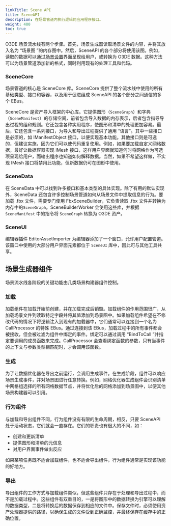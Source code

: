 ```yaml
---
linkTitle: Scene API
title: SceneAPI
description: 在场景管道内执行逻辑的应用程序接口。
weight: 400
toc: true
---
```


O3DE 场景流水线有两个步骤。首先，场景生成器读取场景文件的内容，并将其放入名为 “场景图 ”的内存图中。然后，SceneAPI 的各个部分将使用该图。例如，读取的数据可以通过[场景设置](docs/user-guide/assets/scene-settings)界面呈现给用户，或转换为 O3DE 数据。这种方法可以为场景管道添加新的格式，同时利用现有的处理工具和代码。

### SceneCore

场景管道的核心是 SceneCore 库。SceneCore 提供了整个流水线中使用的所有基础类型、接口和容器，以及用于促进组成 SceneAPI 的各个部分之间通信的多个 EBus。

SceneCore 是资产导入框架的中心库。它提供图形（```SceneGraph```）和字典（```SceneManifest```）的存储空间，前者包含导入数据的内存表示，后者包含指导导出过程的组和规则。它还包含各种实用程序，使图形和清单的处理更加容易。最后，它还包含一系列接口，为导入和导出过程提供了通用 “语言”。其中一些接口是必须的，如 IManifestObject 接口，以便实现基本功能。其他接口则是可选的，但建议实施，因为它们可以使代码重复使用。例如，如果要加载自定义网格数据，最好让数据容器实现 IMesh 接口，这样用户界面就知道何时将网格作为可选项呈现给用户，而输出程序也知道如何解释数据。当然，如果不希望这样做，不实现 IMesh 接口将禁用此功能，但新数据仍可在图形中使用。

### SceneData

在 SceneData 中可以找到许多接口和基本类型的具体实现。除了有用的默认实现外，SceneData 还包含许多控制场景管道如何从场景文件中提取信息的行为。要加载 .fbx 文件，需要专门使用 FbxSceneBuilder，它负责读取 .fbx 文件并转换为内存中的```SceneGraph```。SceneBuilderWorker 会使用这些库，并根据 ```SceneManifest``` 中的指令将 ```SceneGraph``` 转换为 O3DE 资产。

### SceneUI

编辑器插件 EditorAssetImporter 为编辑器添加了一个窗口，允许用户配置管道。该窗口中使用的大部分用户界面元素都位于 ``SceneUI`` 库中，因此可与其他工具共享。

## 场景生成器组件

场景流水线各阶段的关键功能由几类场景构建器组件控制。

### 加载

加载组件在加载开始前创建，并在加载完成后销毁。加载组件的作用范围很广，从加载场景文件到读取特定字段并将其值添加到场景图中。如果加载组件希望在不修改代码的情况下将逻辑注入到现有的加载器中，它们通常可以连接到一个名为 CallProcessor 的特殊 EBus。通过连接到该 EBus，加载过程中的所有事件都会被接收，但会被过滤为组件中绑定的事件。绑定可以通过调用 “BindToCall ”并指定要调用的成员函数来完成。CallProcessor 会查看绑定函数的参数，只有当事件的上下文与参数类型相匹配时，才会调用该函数。

### 生成

为了让数据优化器在导出之前运行，会调用生成事件。在生成阶段，组件可以响应场景生成事件，并对场景图进行任意转换。例如，网格优化器生成组件会识别清单中网格组选择的所有网格数据节点，并将优化后的网格添加到场景图中，以便其他场景构建器可以引用。

### 行为组件

与加载和导出组件不同，行为组件没有有限的生命周期，相反，只要 SceneAPI 处于活动状态，它们就会一直存在。它们的职责也有很大的不同，如：

* 创建和更新清单
* 提供图形和清单的元信息
* 对用户界面事件做出反应

如果某项任务既不适合加载组件，也不适合导出组件，行为组件通常是实现该功能的好地方。

### 导出

导出组件的工作方式与加载组件类似，但这些组件只存在于处理和导出过程中，而不是加载过程中。这些组件有双重目的，一是将图形中的数据转换为引擎可以理解的数据类型，二是将转换后的数据保存到相应的文件中。保存文件时，必须使用资产处理器提供的路径，以确保生成的文件受到正确监控，并最终保存在缓存中的正确位置。
